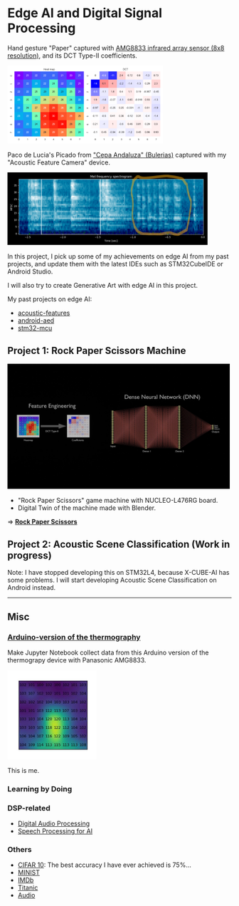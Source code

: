 # Edge AI and Digital Signal Processing

Hand gesture "Paper" captured with [AMG8833 infrared array sensor (8x8 resolution)](https://industrial.panasonic.com/products/pt/grid-eye/models/AMG8833), and its DCT Type-II coefficients.

<img src="RockPaperScissors/python/ThermographyGUI/screenshots/screen_shot_paper.png" width=350>

Paco de Lucia's Picado from ["Cepa Andaluza" (Bulerias)](https://youtu.be/NIKWBdthzg4?si=O71p1-v_ynUPurbq) captured with my "Acoustic Feature Camera" device.

<img src="doc/paco's%20picado.png" width=450>

In this project, I pick up some of my achievements on edge AI from my past projects, and update them with the latest IDEs such as STM32CubeIDE or Android Studio.

I will also try to create Generative Art with edge AI in this project.

My past projects on edge AI:
- [acoustic-features](https://github.com/araobp/acoustic-features)
- [android-aed](https://github.com/araobp/android-aed)
- [stm32-mcu](https://github.com/araobp/stm32-mcu)

## Project 1: Rock Paper Scissors Machine

<img src="doc/blender_dnn.png" width=500>

- "Rock Paper Scissors" game machine with NUCLEO-L476RG board.
- Digital Twin of the machine made with Blender.

=> **[Rock Paper Scissors](./RockPaperScissors)**

## Project 2: Acoustic Scene Classification (Work in progress)

Note: I have stopped developing this on STM32L4, because X-CUBE-AI has some problems. I will start developing Acoustic Scene Classification on Android instead.

---
## Misc

### [Arduino-version of the thermography](misc/Arduino)

Make Jupyter Notebook collect data from this Arduino version of the thermograpy device with Panasonic AMG8833.

<img src='doc/me.jpg' width=200>

This is me.

### Learning by Doing

### DSP-related

- [Digital Audio Processing](misc/DigitalAudioProcessing)
- [Speech Processing for AI](misc/SpeechProcessing)

### Others

- [CIFAR 10](misc/CIFAR10): The best accuracy I have ever achieved is 75%...
- [MINIST](misc/MNIST)
- [IMDb](misc/IMDb)
- [Titanic](misc/Titanic)
- [Audio](misc/Audio)
